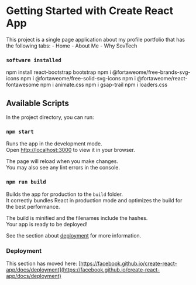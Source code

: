 # Getting Started with Create React App

This project is a single page application about my profile portfolio that has the following tabs:
    - Home
    - About Me
    - Why SovTech
    

### `software installed`

npm install react-bootstrap bootstrap
npm i @fortaweome/free-brands-svg-icons
npm i @fortaweome/free-solid-svg-icons
npm i @fortaweome/react-fontawesome
npm i animate.css
npm i gsap-trail
npm i loaders.css

## Available Scripts

In the project directory, you can run:



### `npm start`

Runs the app in the development mode.\
Open [http://localhost:3000](http://localhost:3000) to view it in your browser.

The page will reload when you make changes.\
You may also see any lint errors in the console.



### `npm run build`

Builds the app for production to the `build` folder.\
It correctly bundles React in production mode and optimizes the build for the best performance.

The build is minified and the filenames include the hashes.\
Your app is ready to be deployed!

See the section about [deployment](https://facebook.github.io/create-react-app/docs/deployment) for more information.


### Deployment

This section has moved here: [https://facebook.github.io/create-react-app/docs/deployment](https://facebook.github.io/create-react-app/docs/deployment)



